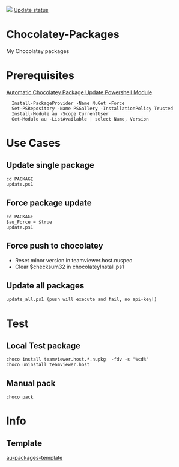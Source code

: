 [![](https://ci.appveyor.com/api/projects/status/r3tg6hf53jli0bid?svg=true)](https://ci.appveyor.com/project/codingsteff/chocolatey-packages)
[Update status](https://gist.github.com/codingsteff/11d4abbe6bb1fcd50426bad5b7ea88de)

# Chocolatey-Packages

My Chocolatey packages

# Prerequisites

[Automatic Chocolatey Package Update Powershell Module](https://github.com/majkinetor/au)

      Install-PackageProvider -Name NuGet -Force
      Set-PSRepository -Name PSGallery -InstallationPolicy Trusted
      Install-Module au -Scope CurrentUser
      Get-Module au -ListAvailable | select Name, Version

# Use Cases

## Update single package

    cd PACKAGE
    update.ps1

## Force package update

    cd PACKAGE
    $au_Force = $true
    update.ps1

## Force push to chocolatey

- Reset minor version in teamviewer.host.nuspec
- Clear $checksum32 in chocolateyInstall.ps1

## Update all packages

    update_all.ps1 (push will execute and fail, no api-key!)

# Test

## Local Test package

    choco install teamviewer.host.*.nupkg  -fdv -s "%cd%"
    choco uninstall teamviewer.host

## Manual pack

    choco pack

# Info

## Template

[au-packages-template](https://github.com/majkinetor/au-packages-template)